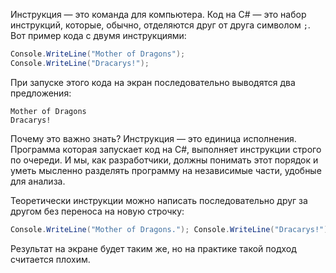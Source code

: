 
Инструкция — это команда для компьютера. Код на C# — это набор инструкций, которые, обычно, отделяются друг от друга символом `;`. Вот пример кода с двумя инструкциями:

```cs
Console.WriteLine("Mother of Dragons");
Console.WriteLine("Dracarys!");
```

При запуске этого кода на экран последовательно выводятся два предложения:

```text
Mother of Dragons
Dracarys!
```

Почему это важно знать? Инструкция — это единица исполнения. Программа которая запускает код на C#, выполняет инструкции строго по очереди. И мы, как разработчики, должны понимать этот порядок и уметь мысленно разделять программу на независимые части, удобные для анализа.

Теоретически инструкции можно написать последовательно друг за другом без переноса на новую строчку:

```cs
Console.WriteLine("Mother of Dragons."); Console.WriteLine("Dracarys!");
```

Результат на экране будет таким же, но на практике такой подход считается плохим.
